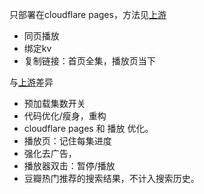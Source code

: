 只部署在cloudflare pages，方法见[上游](https://github.com/LibreSpark/LibreTV)

- 同页播放
- 绑定kv
- 复制链接：首页全集，播放页当下

与[上游](https://github.com/LibreSpark/LibreTV)差异
- 预加载集数开关
- 代码优化/瘦身，重构
- cloudflare pages 和 播放 优化。
- 播放页：记住每集进度
- 强化去广告，
- 播放器双击：暂停/播放
- 豆瓣热门推荐的搜索结果，不计入搜索历史。
